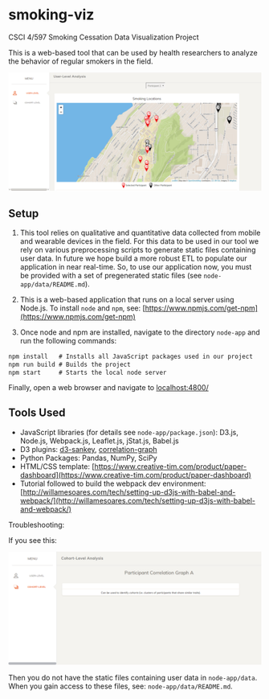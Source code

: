 # smoking-viz

CSCI 4/597 Smoking Cessation Data Visualization Project

This is a web-based tool that can be used by health researchers to analyze the
behavior of regular smokers in the field. 

![User-Level Analysis Landing Page](images/smoking-app_user.png)

## Setup
1. This tool relies on qualitative and quantitative data collected from mobile and 
wearable devices in the field. For this data to be used in our tool we rely on 
various preprocessing scripts to generate static files containing user data. In
future we hope build a more robust ETL to populate our application in near
real-time. So, to use our application now, you must be provided with a set of
pregenerated static files (see ```node-app/data/README.md```).

2. This is a web-based application that runs on a local server using Node.js. To
install ```node``` and ```npm```, see:
[https://www.npmjs.com/get-npm](https://www.npmjs.com/get-npm)

3. Once node and npm are installed, navigate to the directory ```node-app``` and
run the following commands:

```
npm install   # Installs all JavaScript packages used in our project
npm run build # Builds the project
npm start     # Starts the local node server
```

Finally, open a web browser and navigate to [localhost:4800/](localhost:4800/) 

## Tools Used
* JavaScript libraries (for details see ```node-app/package.json```): D3.js, Node.js, Webpack.js, Leaflet.js, jStat.js, Babel.js
* D3 plugins: [d3-sankey](https://github.com/d3/d3-sankey), [correlation-graph](https://github.com/micahstubbs/correlation-graph)
* Python Packages: Pandas, NumPy, SciPy
* HTML/CSS template: [https://www.creative-tim.com/product/paper-dashboard](https://www.creative-tim.com/product/paper-dashboard)
* Tutorial followed to build the webpack dev environment: [http://willamesoares.com/tech/setting-up-d3js-with-babel-and-webpack/](http://willamesoares.com/tech/setting-up-d3js-with-babel-and-webpack/)

Troubleshooting:

If you see this:

![No Data](images/no-data.png)

Then you do not have the static files containing user data in
```node-app/data```. When you gain access to these files, see: ```node-app/data/README.md```.
